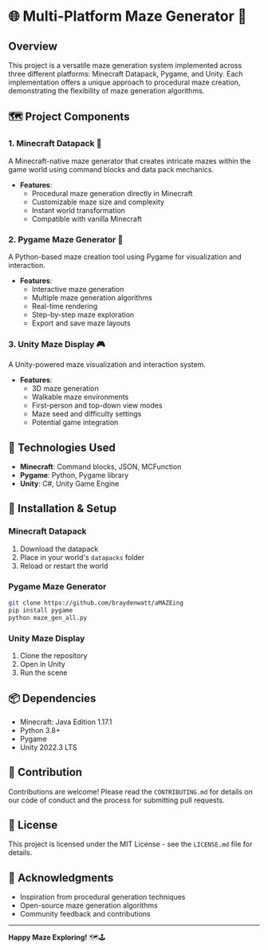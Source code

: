 # 🌐 Multi-Platform Maze Generator 🧩

## Overview

This project is a versatile maze generation system implemented across three different platforms: Minecraft Datapack, Pygame, and Unity. Each implementation offers a unique approach to procedural maze creation, demonstrating the flexibility of maze generation algorithms.

## 🗺️ Project Components

### 1. Minecraft Datapack 🧱
A Minecraft-native maze generator that creates intricate mazes within the game world using command blocks and data pack mechanics.

- **Features**:
  - Procedural maze generation directly in Minecraft
  - Customizable maze size and complexity
  - Instant world transformation
  - Compatible with vanilla Minecraft

### 2. Pygame Maze Generator 🐍
A Python-based maze creation tool using Pygame for visualization and interaction.

- **Features**:
  - Interactive maze generation
  - Multiple maze generation algorithms
  - Real-time rendering
  - Step-by-step maze exploration
  - Export and save maze layouts

### 3. Unity Maze Display 🎮
A Unity-powered maze visualization and interaction system.

- **Features**:
  - 3D maze generation
  - Walkable maze environments
  - First-person and top-down view modes
  - Maze seed and difficulty settings
  - Potential game integration

## 🔧 Technologies Used

- **Minecraft**: Command blocks, JSON, MCFunction
- **Pygame**: Python, Pygame library
- **Unity**: C#, Unity Game Engine

## 🚀 Installation & Setup

### Minecraft Datapack
1. Download the datapack
2. Place in your world's `datapacks` folder
3. Reload or restart the world

### Pygame Maze Generator
```bash
git clone https://github.com/braydenwatt/aMAZEing
pip install pygame
python maze_gen_all.py
```

### Unity Maze Display
1. Clone the repository
2. Open in Unity
3. Run the scene

## 📦 Dependencies

- Minecraft: Java Edition 1.17.1
- Python 3.8+
- Pygame
- Unity 2022.3 LTS

## 🤝 Contribution

Contributions are welcome! Please read the `CONTRIBUTING.md` for details on our code of conduct and the process for submitting pull requests.

## 📄 License

This project is licensed under the MIT License - see the `LICENSE.md` file for details.

## 🌟 Acknowledgments

- Inspiration from procedural generation techniques
- Open-source maze generation algorithms
- Community feedback and contributions

---

**Happy Maze Exploring!** 🗺️🕹️
